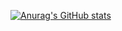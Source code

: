 [![Anurag's GitHub stats](https://github-readme-stats.vercel.app/api?username=yvesrilla)](https://github.com/anuraghazra/github-readme-stats)
